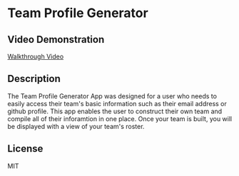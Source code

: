# Team Profile Generator

## Video Demonstration
[Walkthrough Video](https://drive.google.com/file/d/1RG2kVC2z8rDlc-jW9mTMTezZQbAIpDDG/view)

## Description
The Team Profile Generator App was designed for a user who needs to easily access their team's basic information such as their email address or github profile. This app enables the user to construct their own team and compile all of their inforamtion in one place. Once your team is built, you will be displayed with a view of your team's roster. 

## License
MIT

